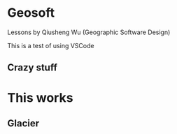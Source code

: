 # Geosoft
Lessons by Qiusheng Wu (Geographic Software Design)

This is a test of using VSCode

## Crazy stuff

# This works

## Glacier